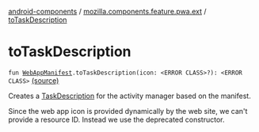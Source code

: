 [android-components](../index.md) / [mozilla.components.feature.pwa.ext](index.md) / [toTaskDescription](./to-task-description.md)

# toTaskDescription

`fun `[`WebAppManifest`](../mozilla.components.concept.engine.manifest/-web-app-manifest/index.md)`.toTaskDescription(icon: <ERROR CLASS>?): <ERROR CLASS>` [(source)](https://github.com/mozilla-mobile/android-components/blob/master/components/feature/pwa/src/main/java/mozilla/components/feature/pwa/ext/WebAppManifest.kt#L26)

Creates a [TaskDescription](#) for the activity manager based on the manifest.

Since the web app icon is provided dynamically by the web site, we can't provide a resource ID.
Instead we use the deprecated constructor.

